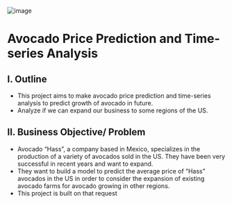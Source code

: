 ![image](https://user-images.githubusercontent.com/91864024/180345077-42161ab2-173a-4be8-8aa6-11ed334a2a6b.png)
# Avocado Price Prediction and Time-series Analysis
## I. Outline
- This project aims to make avocado price prediction and time-series analysis to predict growth of avocado in future.
- Analyze if we can expand our business to some regions of the US.
## II. Business Objective/ Problem
- Avocado “Hass”, a company based in Mexico, specializes in the production of a variety of avocados sold in the US. They have been very successful in recent years and want to expand. 
- They want to build a model to predict the average price of “Hass” avocados in the US in order to consider the expansion of existing avocado farms for avocado growing in other regions.
- This project is built on that request

